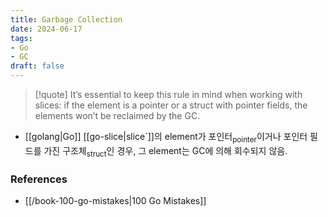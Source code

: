 ```yaml
---
title: Garbage Collection
date: 2024-06-17
tags:
- Go
- GC
draft: false
---
```


> [!quote] It’s essential to keep this rule in mind when working with slices: if the element is a pointer or a struct with pointer fields, the elements won’t be reclaimed by the GC.

- [[golang|Go]]‌ [[go-slice|slice`]]의 element가 포인터<sub>pointer</sub>이거나 포인터 필드를 가진 구조체<sub>struct</sub>인 경우, 그 element는 GC에 의해 회수되지 않음.




### References
- [[/book-100-go-mistakes|100 Go Mistakes]]